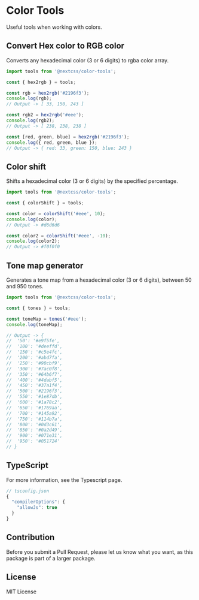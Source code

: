 # Color Tools

Useful tools when working with colors.

## Convert Hex color to RGB color

Converts any hexadecimal color (3 or 6 digits) to rgba color array.

```js
import tools from '@nextcss/color-tools';

const { hex2rgb } = tools;

const rgb = hex2rgb('#2196f3');
console.log(rgb);
// Output -> [ 33, 150, 243 ]

const rgb2 = hex2rgb('#eee');
console.log(rgb2);
// Output -> [ 238, 238, 238 ]

const [red, green, blue] = hex2rgb('#2196f3');
console.log({ red, green, blue });
// Output -> { red: 33, green: 150, blue: 243 }
```

## Color shift

Shifts a hexadecimal color (3 or 6 digits) by the specified percentage.

```js
import tools from '@nextcss/color-tools';

const { colorShift } = tools;

const color = colorShift('#eee', 10);
console.log(color);
// Output -> #d6d6d6

const color2 = colorShift('#eee', -10);
console.log(color2);
// Output -> #f0f0f0
```

## Tone map generator

Generates a tone map from a hexadecimal color (3 or 6 digits), between 50 and 950 tones.

```js
import tools from '@nextcss/color-tools';

const { tones } = tools;

const toneMap = tones('#eee');
console.log(toneMap);

// Output -> {
//  '50': '#e9f5fe',
//  '100': '#deeffd',
//  '150': '#c5e4fc',
//  '200': '#abd7fa',
//  '250': '#90cbf9',
//  '300': '#7ac0f8',
//  '350': '#64b6f7',
//  '400': '#4dabf5',
//  '450': '#37a1f4',
//  '500': '#2196f3',
//  '550': '#1e87db',
//  '600': '#1a78c2',
//  '650': '#1769aa',
//  '700': '#145a92',
//  '750': '#114b7a',
//  '800': '#0d3c61',
//  '850': '#0a2d49',
//  '900': '#071e31',
//  '950': '#051724'
// }
```

## TypeScript

For more information, see the Typescript page.

```js
// tsconfig.json
{
  "compilerOptions": {
    "allowJs": true
  }
}
```

## Contribution

Before you submit a Pull Request, please let us know what you want, as this package is part of a
larger package.

## License

MIT License
